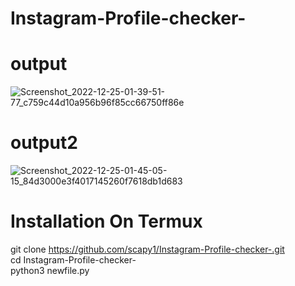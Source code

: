 # Instagram-Profile-checker- 
# output
![Screenshot_2022-12-25-01-39-51-77_c759c44d10a956b96f85cc66750ff86e](https://user-images.githubusercontent.com/121354798/209449841-16367118-a27e-4f80-b445-bc6fe908c1a9.jpg)
# output2 
![Screenshot_2022-12-25-01-45-05-15_84d3000e3f4017145260f7618db1d683](https://user-images.githubusercontent.com/121354798/209449966-806d0060-49b3-47d4-8813-ee394934b3a8.jpg)

# Installation On Termux
git clone https://github.com/scapy1/Instagram-Profile-checker-.git
<br> cd Instagram-Profile-checker-</br>
python3 newfile.py
